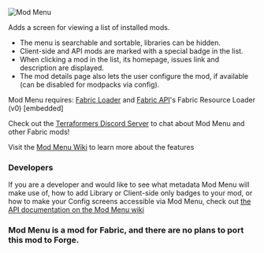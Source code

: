 ![](https://i.imgur.com/dMYWAjn.png "Mod Menu")

Adds a screen for viewing a list of installed mods. 
* The menu is searchable and sortable, libraries can be hidden. 
* Client-side and API mods are marked with a special badge in the list.
* When clicking a mod in the list, its homepage, issues link and description are displayed.
* The mod details page also lets the user configure the mod, if available (can be disabled for modpacks via config).

Mod Menu requires: [Fabric Loader](https://fabricmc.net/use/) and [Fabric API](https://www.curseforge.com/minecraft/mc-mods/fabric-api)'s Fabric Resource Loader (v0) [embedded]

Check out the [Terraformers Discord Server](https://discord.gg/jEGF5fb) to chat about Mod Menu and other Fabric mods!

Visit the [Mod Menu Wiki](https://github.com/TerraformersMC/ModMenu/wiki) to learn more about the features

### Developers
If you are a developer and would like to see what metadata Mod Menu will make use of, how to add Library or Client-side only badges to your mod, or how to make your Config screens accessible via Mod Menu, check out [the API documentation on the Mod Menu wiki](https://github.com/TerraformersMC/ModMenu/wiki/API)

### Mod Menu is a mod for Fabric, and there are no plans to port this mod to Forge.
